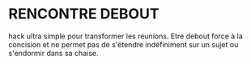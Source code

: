 # RENCONTRE DEBOUT

hack ultra simple pour transformer les réunions. Etre debout force à la concision et ne permet pas de s'étendre indéfiniment sur un sujet ou s'endormir dans sa chaise.
